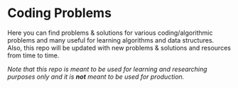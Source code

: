 # Coding Problems

Here you can find problems & solutions for various coding/algorithmic problems and many useful for learning algorithms and data structures.\
Also, this repo will be updated with new problems & solutions and resources from time to time.

*Note that this repo is meant to be used for learning and researching purposes only and it is **not** meant to be used for production.*
